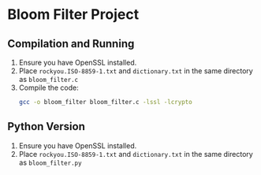 # Bloom Filter Project

## Compilation and Running

1. Ensure you have OpenSSL installed.
2. Place `rockyou.ISO-8859-1.txt` and `dictionary.txt` in the same directory as `bloom_filter.c`
3. Compile the code:
   ```bash
   gcc -o bloom_filter bloom_filter.c -lssl -lcrypto
   ```
   

## Python Version
1. Ensure you have OpenSSL installed.
2. Place `rockyou.ISO-8859-1.txt` and `dictionary.txt` in the same directory as `bloom_filter.py`

